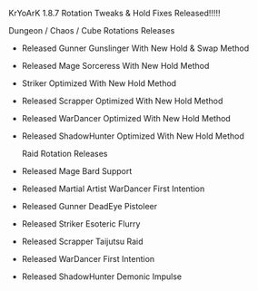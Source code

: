 KrYoArK 1.8.7 Rotation Tweaks & Hold Fixes Released!!!!!

 Dungeon / Chaos / Cube Rotations Releases
+ Released Gunner Gunslinger With New Hold & Swap Method
+ Released Mage Sorceress With New Hold Method
+ Striker Optimized With New Hold Method
+ Released Scrapper Optimized With New Hold Method
+ Released WarDancer Optimized With New Hold Method
+ Released ShadowHunter Optimized With New Hold Method


  Raid Rotation Releases
+ Released Mage Bard Support
+ Released Martial Artist WarDancer First Intention
+ Released Gunner DeadEye Pistoleer
+ Released Striker Esoteric Flurry
+ Released Scrapper Taijutsu Raid
+ Released WarDancer First Intention
+ Released ShadowHunter Demonic Impulse